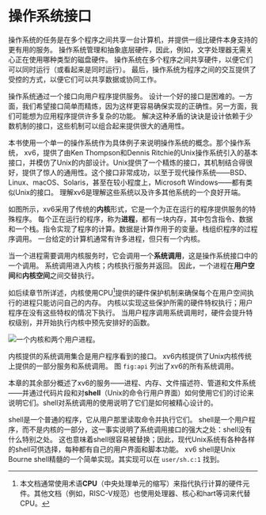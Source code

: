 # 操作系统接口

操作系统的任务是在多个程序之间共享一台计算机，并提供一组比硬件本身支持的更有用的服务。
操作系统管理和抽象底层硬件，因此，例如，文字处理器无需关心正在使用哪种类型的磁盘硬件。
操作系统在多个程序之间共享硬件，以便它们可以同时运行（或看起来是同时运行）。
最后，操作系统为程序之间的交互提供了受控的方式，以便它们可以共享数据或协同工作。

操作系统通过一个接口向用户程序提供服务。
设计一个好的接口是困难的。一方面，我们希望接口简单而精炼，因为这样更容易确保实现的正确性。另一方面，我们可能想为应用程序提供许多复杂的功能。
解决这种矛盾的诀诀是设计依赖于少数机制的接口，这些机制可以组合起来提供很大的通用性。

本书使用一个单一的操作系统作为具体例子来说明操作系统的概念。那个操作系统，
xv6，提供了由Ken Thompson和Dennis Ritchie的Unix操作系统引入的基本接口，并模仿了Unix的内部设计。Unix提供了一个精炼的接口，其机制结合得很好，提供了惊人的通用性。这个接口非常成功，以至于现代操作系统——BSD、Linux、macOS、Solaris，甚至在较小程度上，Microsoft Windows——都有类似Unix的接口。
理解xv6是理解这些系统以及许多其他系统的一个良好开端。

如图所示，xv6采用了传统的**内核**形式，它是一个为正在运行的程序提供服务的特殊程序。
每个正在运行的程序，称为**进程**，都有一块内存，其中包含指令、数据和一个栈。指令实现了程序的计算。数据是计算作用于的变量。栈组织程序的过程序调用。
一台给定的计算机通常有许多进程，但只有一个内核。

当一个进程需要调用内核服务时，它会调用一个**系统调用**，这是操作系统接口中的一个调用。
系统调用进入内核；内核执行服务并返回。
因此，一个进程在**用户空间**和**内核空间**之间交替执行。

如后续章节所详述，内核使用CPU[^1]提供的硬件保护机制来确保每个在用户空间执行的进程只能访问自己的内存。
内核以实现这些保护所需的硬件特权执行；用户程序在没有这些特权的情况下执行。
当用户程序调用系统调用时，硬件会提升特权级别，并开始执行内核中预先安排好的函数。

[^1]: 本文档通常使用术语**CPU**（中央处理单元的缩写）来指代执行计算的硬件元件。其他文档（例如，RISC-V规范）也使用处理器、核心和hart等词来代替CPU。

![一个内核和两个用户进程。](../../assets/images/os.png)

内核提供的系统调用集合是用户程序看到的接口。
xv6内核提供了Unix内核传统上提供的一部分服务和系统调用。
图 `fig:api` 列出了xv6的所有系统调用。

本章的其余部分概述了xv6的服务——进程、内存、文件描述符、管道和文件系统——并通过代码片段和对**shell**（Unix的命令行用户界面）如何使用它们的讨论来说明它们。shell对系统调用的使用说明了它们是如何被精心设计的。

shell是一个普通的程序，它从用户那里读取命令并执行它们。
shell是一个用户程序，而不是内核的一部分，这一事实说明了系统调用接口的强大之处：shell没有什么特别之处。
这也意味着shell很容易被替换；因此，现代Unix系统有各种各样的shell可供选择，每种都有自己的用户界面和脚本功能。
xv6 shell是Unix Bourne shell精髓的一个简单实现。其实现可以在 `user/sh.c:1` 找到。